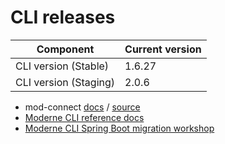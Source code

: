 # CLI releases

| Component             | Current version |
| --------------------- |-----------------|
| CLI version (Stable)  | 1.6.27          |
| CLI version (Staging) | 2.0.6           |

* mod-connect [docs](https://moderneinc.github.io/mod-connect/) / [source](https://github.com/moderneinc/mod-connect)
* [Moderne CLI reference docs](../user-documentation/references/cli-reference.md)
* [Moderne CLI Spring Boot migration workshop](../user-documentation/workshops/spring-boot-migration-workshop/)
